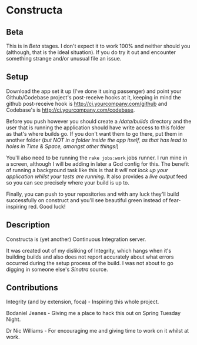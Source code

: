 # Constructa

## Beta 
This is in *Beta* stages. I don't expect it to work 100% and neither should you (although, that is the ideal situation). If you do try it out and encounter something strange and/or unusual file an issue.

## Setup

Download the app set it up (I've done it using passenger) and point your Github/Codebase project's post-receive hooks at it, keeping in mind the github post-receive hook is http://ci.yourcompany.com/github and Codebase's is http://ci.yourcompany.com/codebase.

Before you push however you should create a _/data/builds_ directory and the user that is running the application should have write access to this folder as that's where builds go. If you don't want them to go there, put them in another folder (*but NOT in a folder inside the app itself, as that has lead to holes in Time & Space, amongst other things!*)

You'll also need to be running the `rake jobs:work` jobs runner. I run mine in a screen, although I will be adding in later a God config for this. The benefit of running a background task like this is that it _will not lock up your application whilst your tests are running_. It also provides a *live output* feed so you can see precisely where your build is up to.

Finally, you can push to your repositories and with any luck they'll build successfully on construct and you'll see beautiful green instead of fear-inspiring red. Good luck!

## Description

Constructa is (yet another) Continuous Integration server. 

It was created out of my disliking of Integrity, which hangs when it's building builds and also does not report accurately about what errors occurred during the setup process of the build. I was not about to go digging in someone else's *Sinatra* source.

## Contributions

Integrity (and by extension, foca) - Inspiring this whole project.

Bodaniel Jeanes - Giving me a place to hack this out on Spring Tuesday Night.

Dr Nic Williams - For encouraging me and giving time to work on it whilst at work.

